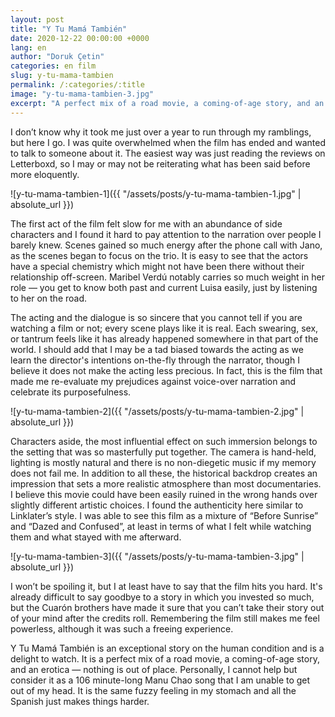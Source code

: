 ```yaml
---
layout: post
title: "Y Tu Mamá También"
date: 2020-12-22 00:00:00 +0000
lang: en
author: "Doruk Çetin"
categories: en film
slug: y-tu-mama-tambien
permalink: /:categories/:title
image: "y-tu-mama-tambien-3.jpg"
excerpt: "A perfect mix of a road movie, a coming-of-age story, and an erotica — nothing is out of place."
---
```

I don’t know why it took me just over a year to run through my ramblings, but here I go. I was quite overwhelmed when the film has ended and wanted to talk to someone about it. The easiest way was just reading the reviews on Letterboxd, so I may or may not be reiterating what has been said before more eloquently.

![y-tu-mama-tambien-1]({{ "/assets/posts/y-tu-mama-tambien-1.jpg" | absolute_url }})

The first act of the film felt slow for me with an abundance of side characters and I found it hard to pay attention to the narration over people I barely knew. Scenes gained so much energy after the phone call with Jano, as the scenes began to focus on the trio. It is easy to see that the actors have a special chemistry which might not have been there without their relationship off-screen. Maribel Verdú notably carries so much weight in her role — you get to know both past and current Luisa easily, just by listening to her on the road.

The acting and the dialogue is so sincere that you cannot tell if you are watching a film or not; every scene plays like it is real. Each swearing, sex, or tantrum feels like it has already happened somewhere in that part of the world. I should add that I may be a tad biased towards the acting as we learn the director's intentions on-the-fly through the narrator, though I believe it does not make the acting less precious. In fact, this is the film that made me re-evaluate my prejudices against voice-over narration and celebrate its purposefulness.

![y-tu-mama-tambien-2]({{ "/assets/posts/y-tu-mama-tambien-2.jpg" | absolute_url }})

Characters aside, the most influential effect on such immersion belongs to the setting that was so masterfully put together. The camera is hand-held, lighting is mostly natural and there is no non-diegetic music if my memory does not fail me. In addition to all these, the historical backdrop creates an impression that sets a more realistic atmosphere than most documentaries. I believe this movie could have been easily ruined in the wrong hands over slightly different artistic choices. I found the authenticity here similar to Linklater’s style. I was able to see this film as a mixture of “Before Sunrise” and “Dazed and Confused”, at least in terms of what I felt while watching them and what stayed with me afterward.

![y-tu-mama-tambien-3]({{ "/assets/posts/y-tu-mama-tambien-3.jpg" | absolute_url }})

I won’t be spoiling it, but I at least have to say that the film hits you hard. It's already difficult to say goodbye to a story in which you invested so much, but the Cuarón brothers have made it sure that you can’t take their story out of your mind after the credits roll. Remembering the film still makes me feel powerless, although it was such a freeing experience.

Y Tu Mamá También is an exceptional story on the human condition and is a delight to watch. It is a perfect mix of a road movie, a coming-of-age story, and an erotica — nothing is out of place. Personally, I cannot help but consider it as a 106 minute-long Manu Chao song that I am unable to get out of my head. It is the same fuzzy feeling in my stomach and all the Spanish just makes things harder.

